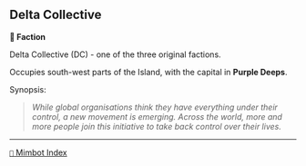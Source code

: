 ## Delta Collective

**🪪 Faction**

Delta Collective (DC) - one of the three original factions.

Occupies south-west parts of the Island, with the capital in **Purple Deeps**.

Synopsis:
> *While global organisations think they have everything under their control, a new movement is emerging. Across the world, more and more people join this initiative to take back control over their lives.*


-----
[`📑` Mimbot Index](<https://zeithalt.github.io/r/#8bc0>)
<!---
keywords: dc
aliases: DC
-->